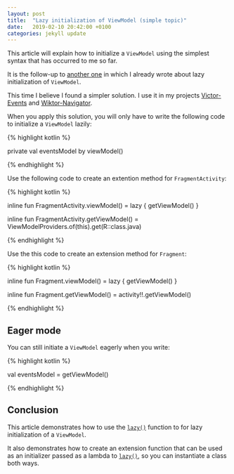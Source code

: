 ```yaml
---
layout: post
title:  "Lazy initialization of ViewModel (simple topic)"
date:   2019-02-10 20:42:00 +0100
categories: jekyll update
---
```


This article will explain how to initialize a `ViewModel` using the simplest syntax that has occurred to me so far.

It is the follow-up to [another one][TextInputEditText] in which I already wrote about lazy initialization of `ViewModel`.

This time I believe I found a simpler solution. I use it in my projects [Victor-Events][victor-events] and [Wiktor-Navigator][navigator].

When you apply this solution, you will only have to write the following code to initialize a `ViewModel` lazily:

{% highlight kotlin %}

private val eventsModel by viewModel<EventsViewModel>()

{% endhighlight %}

Use the following code to create an extention method for `FragmentActivity`:

{% highlight kotlin %}

inline fun <reified R : ViewModel> FragmentActivity.viewModel() = lazy { getViewModel<R>() }

inline fun <reified R : ViewModel> FragmentActivity.getViewModel() =
        ViewModelProviders.of(this).get(R::class.java)

{% endhighlight %}

Use the this code to create an extension method for `Fragment`:

{% highlight kotlin %}

inline fun <reified R : ViewModel> Fragment.viewModel() = lazy { getViewModel<R>() }

inline fun <reified R : ViewModel> Fragment.getViewModel() = activity!!.getViewModel<R>()

{% endhighlight %}

## Eager mode

You can still initiate a `ViewModel` eagerly when you write:

{% highlight kotlin %}

val eventsModel = getViewModel<EventsViewModel>()

{% endhighlight %}

## Conclusion

This article demonstrates how to use the [`lazy()`][lazy] function to for lazy initialization of a `ViewModel`.

It also demonstrates how to create an extension function that can be used as an initializer passed as a lambda to [`lazy()`][lazy], so you can instantiate a class both ways.

[victor-events]: https://github.com/syrop/Victor-Events
[navigator]: https://github.com/syrop/Wiktor-Navigator
[TextInputEditText]: https://syrop.github.io/jekyll/update/2019/01/17/TextInputEditText-and-LiveData.html
[lazy]: https://kotlinlang.org/api/latest/jvm/stdlib/kotlin/lazy.html
